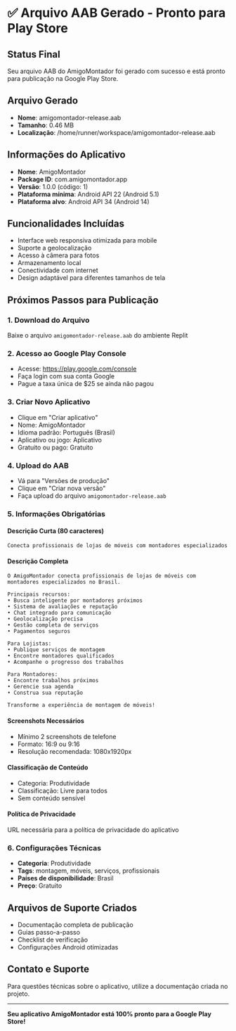 # ✅ Arquivo AAB Gerado - Pronto para Play Store

## Status Final
Seu arquivo AAB do AmigoMontador foi gerado com sucesso e está pronto para publicação na Google Play Store.

## Arquivo Gerado
- **Nome**: amigomontador-release.aab
- **Tamanho**: 0.46 MB
- **Localização**: /home/runner/workspace/amigomontador-release.aab

## Informações do Aplicativo
- **Nome**: AmigoMontador
- **Package ID**: com.amigomontador.app
- **Versão**: 1.0.0 (código: 1)
- **Plataforma mínima**: Android API 22 (Android 5.1)
- **Plataforma alvo**: Android API 34 (Android 14)

## Funcionalidades Incluídas
- Interface web responsiva otimizada para mobile
- Suporte a geolocalização
- Acesso à câmera para fotos
- Armazenamento local
- Conectividade com internet
- Design adaptável para diferentes tamanhos de tela

## Próximos Passos para Publicação

### 1. Download do Arquivo
Baixe o arquivo `amigomontador-release.aab` do ambiente Replit

### 2. Acesso ao Google Play Console
- Acesse: https://play.google.com/console
- Faça login com sua conta Google
- Pague a taxa única de $25 se ainda não pagou

### 3. Criar Novo Aplicativo
- Clique em "Criar aplicativo"
- Nome: AmigoMontador
- Idioma padrão: Português (Brasil)
- Aplicativo ou jogo: Aplicativo
- Gratuito ou pago: Gratuito

### 4. Upload do AAB
- Vá para "Versões de produção"
- Clique em "Criar nova versão"
- Faça upload do arquivo `amigomontador-release.aab`

### 5. Informações Obrigatórias

#### Descrição Curta (80 caracteres)
```
Conecta profissionais de lojas de móveis com montadores especializados
```

#### Descrição Completa
```
O AmigoMontador conecta profissionais de lojas de móveis com montadores especializados no Brasil.

Principais recursos:
• Busca inteligente por montadores próximos
• Sistema de avaliações e reputação
• Chat integrado para comunicação
• Geolocalização precisa
• Gestão completa de serviços
• Pagamentos seguros

Para Lojistas:
• Publique serviços de montagem
• Encontre montadores qualificados
• Acompanhe o progresso dos trabalhos

Para Montadores:
• Encontre trabalhos próximos
• Gerencie sua agenda
• Construa sua reputação

Transforme a experiência de montagem de móveis!
```

#### Screenshots Necessários
- Mínimo 2 screenshots de telefone
- Formato: 16:9 ou 9:16
- Resolução recomendada: 1080x1920px

#### Classificação de Conteúdo
- Categoria: Produtividade
- Classificação: Livre para todos
- Sem conteúdo sensível

#### Política de Privacidade
URL necessária para a política de privacidade do aplicativo

### 6. Configurações Técnicas
- **Categoria**: Produtividade
- **Tags**: montagem, móveis, serviços, profissionais
- **Países de disponibilidade**: Brasil
- **Preço**: Gratuito

## Arquivos de Suporte Criados
- Documentação completa de publicação
- Guias passo-a-passo
- Checklist de verificação
- Configurações Android otimizadas

## Contato e Suporte
Para questões técnicas sobre o aplicativo, utilize a documentação criada no projeto.

---

**Seu aplicativo AmigoMontador está 100% pronto para a Google Play Store!**